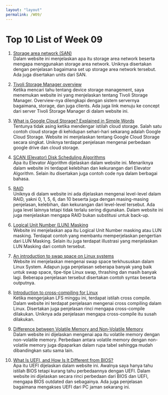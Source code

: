 ```yaml
---
layout: "layout"
permalink: /W09/
---
```


# Top 10 List of Week 09

1. [Storage area network (SAN)](https://www.ssla.co.uk/storage-area-network/)<br>
Dalam website ini menjelaskan apa itu storage area network beserta mengapa menggunakan storage area network. Uniknya disertakan dengan penjelasan bagaimana set up storage area network tersebut. Ada juga disertakan units dari SAN.

2. [Tivoli Storage Manager overview](https://www.ibm.com/docs/en/tsm/7.1.1?topic=servers-tivoli-storage-manager-overview)<br>
Ketika mencari tahu tentang device storage management, saya menemukan website ini yang menjelaskan tentang Tivoli Storage Manager. Overview-nya dilengkapi dengan sistem servernya bagaimana, storage, dan juga clients. Ada juga link menuju ke concept dari server Tivoli Storage Manager di dalam website ini.

3. [What is Google Cloud Storage? Explained in Simple Words](https://www.8bitmen.com/what-is-google-cloud-storage-explained-in-simple-words/)<br>
Tentunya tidak asing ketika mendengar istilah cloud storage. Salah satu contoh cloud storage di kehidupan sehari-hari sekarang adalah Google Cloud Storage. Website ini menjelaskan tentang Google Cloud Storage secara singkat. Uniknya terdapat penjelasan mengenai perbedaan google drive dan cloud storage.

4. [SCAN (Elevator) Disk Scheduling Algorithms](https://www.geeksforgeeks.org/scan-elevator-disk-scheduling-algorithms/)<br>
Apa itu Elevator Algorithm dijelaskan dalam website ini. Menariknya dalam website ini terdapat kelebihan dan kekurangan dari Elevator Algorithm. Selain itu disertakan juga contoh code nya dalam berbagai bahasa.

5. [RAID](https://www.prepressure.com/library/technology/raid)<br>
Uniknya di dalam website ini ada dijelaskan mengenai level-level dalam RAID, yakni 0, 1, 5, 6, dan 10 beserta juga dengan masing-masing penjelasan, kelebihan, dan kekurangan dari level-level tersebut. Ada juga level lainnya tetapi tidak terlalu sering digunakan. Dalam website ini juga menjelaskan mengapa RAID bukan substitusi untuk back-up.

6. [Logical Unit Number (LUN) Masking](https://www.geeksforgeeks.org/logical-unit-number-lun-masking/)<br>
Website ini menjelaskan apa itu Logical Unit Number masking atau LUN masking. Terdapat contoh yang membantu memperjelaskan pengertian dari LUN Masking. Selain itu juga terdapat illustrasi yang menjelaskan LUN Masking dari contoh tersebut.

7. [An introduction to swap space on Linux systems](https://opensource.com/article/18/9/swap-space-linux-systems)<br>
Website ini menjelaskan mengenai swap space terkhususkan dalam Linux System. Adapun juga penjelasan seberapa banyak yang baik untuk swap space, tipe-tipe Linux swap, thrashing dan masih banyak lagi. Beberapa penjelasan tersebut disertakan contoh syntax beserta outputnya.

8. [Introduction to cross-compiling for Linux](https://landley.net/writing/docs/cross-compiling.html)<br>
Ketika mengerjakan LFS minggu ini, terdapat istilah cross compile. Dalam website ini terdapat penjelasan mengenai cross compiling dalam Linux. Disertakan juga penjelasan rinci mengapa cross-compile dilakukan. Uniknya ada penjelasan mengapa cross-compile itu susah dilakukan.

9. [Difference between Volatile Memory and Non-Volatile Memory](https://www.geeksforgeeks.org/difference-between-volatile-memory-and-non-volatile-memory/)<br>
Dalam website ini dijelaskan mengenai apa itu volatile memory dengan non-volatile memory. Perbedaan antara volatile memory dengan non-volatile memory juga dipaparkan dalam rupa tabel sehingga mudah dibandingkan satu sama lain.

10. [What Is UEFI, and How Is It Different from BIOS?](https://www.howtogeek.com/56958/htg-explains-how-uefi-will-replace-the-bios/)<br>
Apa itu UEFI dijelaskan dalam website ini. Awalnya saya hanya tahu istilah BIOS tetapi kurang tahu perbedaannya dengan UEFI. Dalam website ini dijelaskan secara rinci perbedaan dari BIOS dan UEFI, mengapa BIOS outdated dan sebagainya. Ada juga penjelasan bagaimana mengakses UEFI dari PC jaman sekarang ini.

